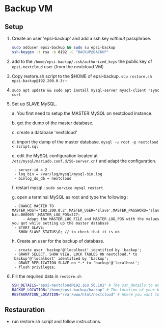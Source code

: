 # Backup VM

## Setup

1. Create an user 'epsi-backup' and add a ssh key *without* passphrase.

    ```bash
    sudo adduser epsi-backup && sudo su epsi-backup
    ssh-keygen -t rsa -b 8192 -C "BACKUP@BACKUP"
    ```

2. add to the `/home/epsi-backup/.ssh/authorized_keys` the public key of  `epsi-nextcloud` user (from the nextcloud VM)

3. Copy restore.sh script to the $HOME of epsi-backup. `scp restore.sh epsi-backup@192.200.0.3:~`

4. `sudo apt update && sudo apt install mysql-server mysql-client rsync curl`

5. Set up SLAVE MySQL.

    a. You first need to setup the MASTER MySQL on nextcloud instance.

    b. get the dump of the master database.

    c. create a database 'nextcloud'

    d. import the dump of the master database. `mysql -u root -p nextcloud < script.sql`

    e. edit the MySQL configuration located at `/etc/mysql/mariadb.conf.d/50-server.cnf` and adapt the configuration.

        - server-id = 2
        - log_bin = /var/log/mysql/mysql-bin.log
        - binlog_do_db = nextcloud

    f. restart mysql : `sudo service mysql restart`

    g. open a terminal MySQL as root and type the following : 

        - CHANGE MASTER TO MASTER_HOST='192.200.0.2',MASTER_USER='slave',MASTER_PASSWORD='slave',MASTER_LOG_FILE='mysql-bin.000005',MASTER_LOG_POS=327;
            - Adapt the MASTER_LOG_FILE and MASTER_LOG_POS with the values you got while setting up the master database
        - START SLAVE;
        - SHOW SLAVE STATUS\G; // to check that it is ok

    h. Create an user for the backup of database.

        - create user 'backup'@'localhost' identified by 'backup';
        - GRANT SELECT, SHOW VIEW, LOCK TABLES ON nextcloud.* to 'backup'@'localhost' identified by 'backup';
        - GRANT REPLICATION SLAVE on *.* to 'backup'@'localhost';
        - flush privileges;

6. Fill the required data in `restore.sh`

    ```bash
    SSH_DETAILS="epsi-nextcloud@192.168.56.101" # The ssh_details to access to the nextcloud VM
    BACKUP_LOCATION="/home/epsi-backup/backup" # The location of your backup, on the Backup VM. /!\ No trailing '/' /!\
    RESTAURATION_LOCATION="/var/www/html/nextcloud" # Where you want to restore the data, on the nextcloud VM. /!\ No trailing '/' /!\
    ```

## Restauration

- run restore.sh script and follow instructions.